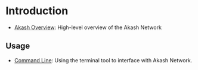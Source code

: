 # Introduction

* [Akash Overview](overview/overview.md): High-level overview of the Akash Network

## Usage

* [Command Line](usage/cli/): Using the terminal tool to interface with Akash Network.
